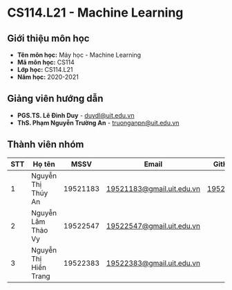 # CS114.L21 - Machine Learning
## Giới thiệu môn học
- **Tên môn học:** Máy học - Machine Learning
- **Mã môn học:** CS114
- **Lớp học:** CS114.L21
- **Năm học:** 2020-2021
## Giảng viên hướng dẫn
- **PGS.TS. Lê Đình Duy** - duydl@uit.edu.vn
- **ThS. Phạm Nguyễn Trường An** - truonganpn@uit.edu.vn
## Thành viên nhóm
| STT | Họ tên | MSSV | Email | GitHub |
| --- | --- | --- | --- | --- |
| 1 | Nguyễn Thị Thúy An | 19521183 | 19521183@gmail.uit.edu.vn | [19521183](github.com/19521183/) |
| 2 | Nguyễn Lâm Thảo Vy | 19522547 | 19522547@gmail.uit.edu.vn| |
| 3 | Nguyễn Thị Hiền Trang | 19522383| 19522383@gmail.uit.edu.vn| |

